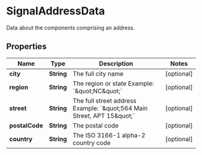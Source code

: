 

# SignalAddressData

Data about the components comprising an address.

## Properties

| Name | Type | Description | Notes |
|------------ | ------------- | ------------- | -------------|
|**city** | **String** | The full city name |  [optional] |
|**region** | **String** | The region or state Example: &#x60;\&quot;NC\&quot;&#x60; |  [optional] |
|**street** | **String** | The full street address Example: &#x60;\&quot;564 Main Street, APT 15\&quot;&#x60; |  [optional] |
|**postalCode** | **String** | The postal code |  [optional] |
|**country** | **String** | The ISO 3166-1 alpha-2 country code |  [optional] |



